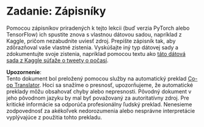 <!--
CO_OP_TRANSLATOR_METADATA:
{
  "original_hash": "47f7d3c6a5373543e051e4d1140ce898",
  "translation_date": "2025-08-25T21:37:06+00:00",
  "source_file": "lessons/5-NLP/16-RNN/assignment.md",
  "language_code": "sk"
}
-->
# Zadanie: Zápisníky

Pomocou zápisníkov priradených k tejto lekcii (buď verzia PyTorch alebo TensorFlow) ich spustite znova s vlastnou dátovou sadou, napríklad z Kaggle, pričom nezabudnite uviesť zdroj. Prepíšte zápisník tak, aby zdôrazňoval vaše vlastné zistenia. Vyskúšajte iný typ dátovej sady a zdokumentujte svoje zistenia, napríklad pomocou textu ako [táto dátová sada z Kaggle súťaže o tweety o počasí](https://www.kaggle.com/competitions/crowdflower-weather-twitter/data?select=train.csv).

**Upozornenie**:  
Tento dokument bol preložený pomocou služby na automatický preklad [Co-op Translator](https://github.com/Azure/co-op-translator). Hoci sa snažíme o presnosť, upozorňujeme, že automatické preklady môžu obsahovať chyby alebo nepresnosti. Pôvodný dokument v jeho pôvodnom jazyku by mal byť považovaný za autoritatívny zdroj. Pre kritické informácie sa odporúča profesionálny ľudský preklad. Nenesieme zodpovednosť za akékoľvek nedorozumenia alebo nesprávne interpretácie vyplývajúce z použitia tohto prekladu.